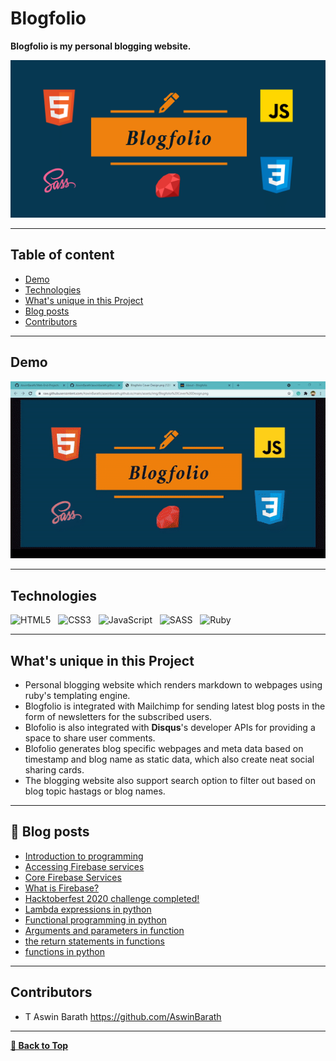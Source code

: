 # Blogfolio
<strong>Blogfolio is my personal blogging website.</strong>

<p>
<img src="./assets/img/Blogfolio Cover Design.png" alt="Blogfolio" />
</p>

---

## Table of content

- [Demo](#Demo)
- [Technologies](#Technologies)
- [What's unique in this Project](#whats-unique-in-this-project)
- [Blog posts](#-blog-posts)
- [Contributors](#Contributors)

---

## Demo

<p>
<img src="assets/gif/Blogfolio Demo.gif" alt="Blogfolio Demo" />
</p>

---

## Technologies

![HTML5](https://img.shields.io/badge/HTML5-E34F26?style=for-the-badge&logo=html5&logoColor=white)
&nbsp;
![CSS3](https://img.shields.io/badge/CSS3-1572B6?style=for-the-badge&logo=css3&logoColor=white)
&nbsp;
![JavaScript](https://img.shields.io/badge/JavaScript-323330?style=for-the-badge&logo=javascript&logoColor=F7DF1E)
&nbsp;
![SASS](https://img.shields.io/badge/Sass-CC6699?style=for-the-badge&logo=sass&logoColor=white)
&nbsp;
![Ruby](https://img.shields.io/badge/Ruby-CC342D?style=for-the-badge&logo=ruby&logoColor=white)
&nbsp;


---

## What's unique in this Project
- Personal blogging website which renders markdown to webpages using ruby's templating engine.
- Blogfolio is integrated with Mailchimp for sending latest blog posts in the form of newsletters for the subscribed users.
- Blofolio is also integrated with **Disqus**'s developer APIs for providing a space to share user comments.
- Blofolio generates blog specific webpages and meta data based on timestamp and blog name as static data, which also create neat social sharing cards.
- The blogging website also support search option to filter out based on blog topic hastags or blog names.

---

## 📕 Blog posts
<!-- BLOG-POST-LIST:START -->
- [Introduction to programming](https://aswinbarath.github.io/Introduction-to-programming/)
- [Accessing Firebase services](https://aswinbarath.github.io/Accessing-Firebase-services/)
- [Core Firebase Services](https://aswinbarath.github.io/Core-Firebase-services/)
- [What is Firebase?](https://aswinbarath.github.io/What-is-Firebase/)
- [Hacktoberfest 2020 challenge completed!](https://aswinbarath.github.io/Hacktoberfest-2020-challenge-completed/)
- [Lambda expressions in python](https://aswinbarath.github.io/lambda-expressions-in-python/)
- [Functional programming in python](https://aswinbarath.github.io/functional-programming-in-python/)
- [Arguments and parameters in function](https://aswinbarath.github.io/arguments-and-parameters-in-functions/)
- [the return statements in functions](https://aswinbarath.github.io/return-statements-in-functions/)
- [functions in python](https://aswinbarath.github.io/functions-in-python/)
<!-- BLOG-POST-LIST:END -->

---

## Contributors

- T Aswin Barath <https://github.com/AswinBarath>

---

[**🔼 Back to Top**](#blogfolio)
